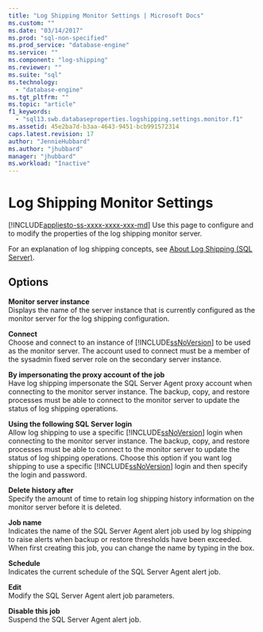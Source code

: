 ```yaml
---
title: "Log Shipping Monitor Settings | Microsoft Docs"
ms.custom: ""
ms.date: "03/14/2017"
ms.prod: "sql-non-specified"
ms.prod_service: "database-engine"
ms.service: ""
ms.component: "log-shipping"
ms.reviewer: ""
ms.suite: "sql"
ms.technology: 
  - "database-engine"
ms.tgt_pltfrm: ""
ms.topic: "article"
f1_keywords: 
  - "sql13.swb.databaseproperties.logshipping.settings.monitor.f1"
ms.assetid: 45e2ba7d-b3aa-4643-9451-bcb991572314
caps.latest.revision: 17
author: "JennieHubbard"
ms.author: "jhubbard"
manager: "jhubbard"
ms.workload: "Inactive"
---
```

# Log Shipping Monitor Settings
[!INCLUDE[appliesto-ss-xxxx-xxxx-xxx-md](../../includes/appliesto-ss-xxxx-xxxx-xxx-md.md)]
  Use this page to configure and to modify the properties of the log shipping monitor server.  
  
 For an explanation of log shipping concepts, see [About Log Shipping &#40;SQL Server&#41;](../../database-engine/log-shipping/about-log-shipping-sql-server.md).  
  
## Options  
 **Monitor server instance**  
 Displays the name of the server instance that is currently configured as the monitor server for the log shipping configuration.  
  
 **Connect**  
 Choose and connect to an instance of [!INCLUDE[ssNoVersion](../../includes/ssnoversion-md.md)] to be used as the monitor server. The account used to connect must be a member of the sysadmin fixed server role on the secondary server instance.  
  
 **By impersonating the proxy account of the job**  
 Have log shipping impersonate the SQL Server Agent proxy account when connecting to the monitor server instance. The backup, copy, and restore processes must be able to connect to the monitor server to update the status of log shipping operations.  
  
 **Using the following SQL Server login**  
 Allow log shipping to use a specific [!INCLUDE[ssNoVersion](../../includes/ssnoversion-md.md)] login when connecting to the monitor server instance. The backup, copy, and restore processes must be able to connect to the monitor server to update the status of log shipping operations. Choose this option if you want log shipping to use a specific [!INCLUDE[ssNoVersion](../../includes/ssnoversion-md.md)] login and then specify the login and password.  
  
 **Delete history after**  
 Specify the amount of time to retain log shipping history information on the monitor server before it is deleted.  
  
 **Job name**  
 Indicates the name of the SQL Server Agent alert job used by log shipping to raise alerts when backup or restore thresholds have been exceeded. When first creating this job, you can change the name by typing in the box.  
  
 **Schedule**  
 Indicates the current schedule of the SQL Server Agent alert job.  
  
 **Edit**  
 Modify the SQL Server Agent alert job parameters.  
  
 **Disable this job**  
 Suspend the SQL Server Agent alert job.  
  
  
